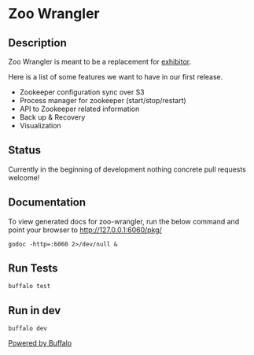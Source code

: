 # Zoo Wrangler

## Description

Zoo Wrangler is meant to be a replacement for [exhibitor](https://github.com/soabase/exhibitor).  

Here is a list of some features we want to have in our first release.

* Zookeeper configuration sync over S3
* Process manager for zookeeper (start/stop/restart)
* API to Zookeeper related information
* Back up & Recovery
* Visualization


## Status

Currently in the beginning of development nothing concrete pull requests welcome!

## Documentation

To view generated docs for zoo-wrangler, run the below command and point your browser to http://127.0.0.1:6060/pkg/

    godoc -http=:6060 2>/dev/null &

 ## Run Tests

    buffalo test

 ## Run in dev

    buffalo dev

[Powered by Buffalo](http://gobuffalo.io)

